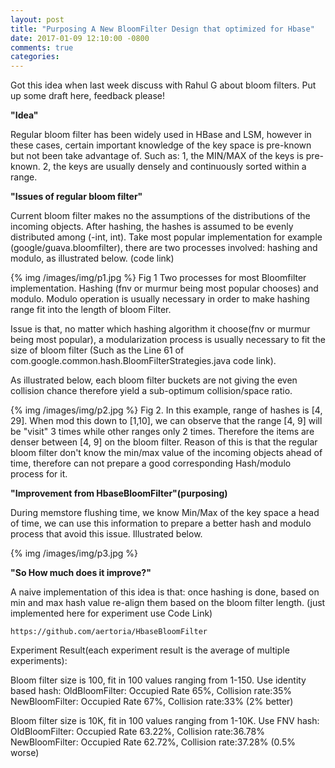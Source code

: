 ```yaml
---
layout: post
title: "Purposing A New BloomFilter Design that optimized for Hbase"
date: 2017-01-09 12:10:00 -0800
comments: true
categories:
---
```

Got this idea when last week discuss with Rahul G about bloom filters. Put up some draft here, feedback please!


__"Idea"__

Regular bloom filter has been widely used in HBase and LSM, however in these cases, certain important knowledge of the key space is pre-known but not been take advantage of. Such as:
1, the MIN/MAX of the keys is pre-known.
2, the keys are usually densely and continuously sorted within a range.


__"Issues of regular bloom filter"__

Current bloom filter makes no the assumptions of the distributions of the incoming objects. After hashing, the hashes is assumed to be evenly distributed among (-int, int). 
Take most popular implementation for example (google/guava.bloomfilter), there are two processes involved: hashing and modulo, as illustrated below. (code link)

{% img /images/img/p1.jpg %}
Fig 1  Two processes for most Bloomfilter implementation. Hashing (fnv or murmur being most popular chooses) and modulo. Modulo operation is usually necessary in order to make hashing range fit into the length of bloom Filter.




Issue is that, no matter which hashing algorithm it choose(fnv or murmur being most popular), a modularization process is usually necessary to fit the size of bloom filter (Such as the Line 61 of com.google.common.hash.BloomFilterStrategies.java code link).  

As illustrated below, each bloom filter buckets are not giving the even collision chance therefore yield a sub-optimum collision/space ratio.

{% img /images/img/p2.jpg %}
Fig 2. In this example, range of hashes is [4, 29]. When mod this down to [1,10], we can observe that the range [4, 9] will be "visit" 3 times while other ranges only 2 times. Therefore the items are denser between [4, 9] on the bloom filter.  Reason of this is that the regular bloom filter don't know the min/max value of the incoming objects ahead of time, therefore can not prepare a good corresponding Hash/modulo process for it.




__"Improvement from HbaseBloomFilter"(purposing)__

During memstore flushing time, we know Min/Max of the key space a head of time, we can use this information to prepare a better hash and modulo process that avoid this issue. Illustrated below.

{% img /images/img/p3.jpg %}



__"So How much does it improve?"__

A naive implementation of this idea is that: once hashing is done, based on min and max hash value re-align them based on the bloom filter length. (just implemented here for experiment use Code Link)
```
https://github.com/aertoria/HbaseBloomFilter
```

Experiment Result(each experiment result is the average of multiple experiments):

Bloom filter size is 100, fit in 100 values ranging from 1-150. Use identity based hash:
OldBloomFilter:  Occupied Rate 65%, Collision rate:35%
NewBloomFilter: Occupied Rate 67%, Collision rate:33% (2% better)


Bloom filter size is 10K, fit in 100 values ranging from 1-10K. Use FNV hash:
OldBloomFilter:  Occupied Rate 63.22%, Collision rate:36.78%
NewBloomFilter: Occupied Rate 62.72%, Collision rate:37.28% (0.5% worse)
